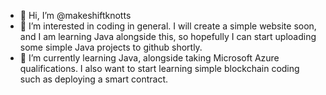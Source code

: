 - 👋 Hi, I’m @makeshiftknotts
- 👀 I’m interested in coding in general. I will create a simple website soon, and I am learning Java alongside this, so hopefully I can start uploading some simple Java projects to github shortly.
- 🌱 I’m currently learning Java, alongside taking Microsoft Azure qualifications. I also want to start learning simple blockchain coding such as deploying a smart contract.
